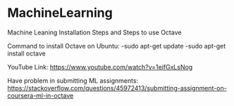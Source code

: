 # MachineLearning
Machine Leaning Installation Steps and Steps to use Octave

Command to install Octave on Ubuntu:
-sudo apt-get update
-sudo apt-get install octave


YouTube Link: 
    https://www.youtube.com/watch?v=1eifGxLsNog
    
Have problem in submitting ML assignments:
     https://stackoverflow.com/questions/45972413/submitting-assignment-on-coursera-ml-in-octave 
